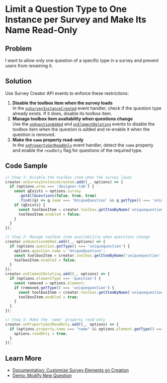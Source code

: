 # Limit a Question Type to One Instance per Survey and Make Its Name Read-Only

## Problem

I want to allow only one question of a specific type in a survey and prevent users from renaming it.

## Solution

Use Survey Creator API events to enforce these restrictions:

1. **Disable the toolbox item when the survey loads**\
In the [`onSurveyInstanceCreated`](https://surveyjs.io/survey-creator/documentation/api-reference/survey-creator#onSurveyInstanceCreated) event handler, check if the question type already exists. If it does, disable its toolbox item.
2. **Manage toolbox item availability when questions change**\
Use the [`onQuestionAdded`](https://surveyjs.io/survey-creator/documentation/api-reference/survey-creator#onQuestionAdded) and [`onElementDeleting`](https://surveyjs.io/survey-creator/documentation/api-reference/survey-creator#onElementDeleting) events to disable the toolbox item when the question is added and re-enable it when the question is removed.
3. **Make the `name` property read-only**\
In the [`onPropertyGetReadOnly`](https://surveyjs.io/survey-creator/documentation/api-reference/survey-creator#onPropertyGetReadOnly) event handler, detect the `name` property and enable the `readOnly` flag for questions of the required type.

## Code Sample

```js
// Step 1: Disable the toolbox item when the survey loads
creator.onSurveyInstanceCreated.add((_, options) => {
  if (options.area === 'designer-tab') {
    const qExists = options.survey
      .getAllQuestions(false, true, true)
      .find((q) => q.name === 'UniqueQuestion' && q.getType() === 'uniquequestion');
    if (qExists) {
      const toolboxItem = creator.toolbox.getItemByName('uniquequestion');
      toolboxItem.enabled = false;
    }
  }
});

// Step 2: Manage toolbox item availability when questions change
creator.onQuestionAdded.add((_, options) => {
  if (options.question.getType() === 'uniquequestion') {
    options.question.name = 'UniqueQuestion';
    const toolboxItem = creator.toolbox.getItemByName('uniquequestion');
    toolboxItem.enabled = false;
  }
});
creator.onElementDeleting.add((_, options) => {
  if (options.elementType === 'question') {
    const removed = options.element;
    if (removed.getType() === 'uniquequestion') {
      const toolboxItem = creator.toolbox.getItemByName('uniquequestion');
      toolboxItem.enabled = true;
    }
  }
});

// Step 3: Make the `name` property read-only
creator.onPropertyGetReadOnly.add((_, options) => {
  if (options.property.name === "name" && options.element.getType() === "uniquequestion") {
    options.readOnly = true;
  }
});
```

## Learn More

- [Documentation: Customize Survey Elements on Creation](https://surveyjs.io/survey-creator/documentation/customize-survey-creation-process#customize-survey-elements-on-creation)
- [Demo: Modify New Question](https://surveyjs.io/survey-creator/examples/dynamically-modify-newly-added-questions/)